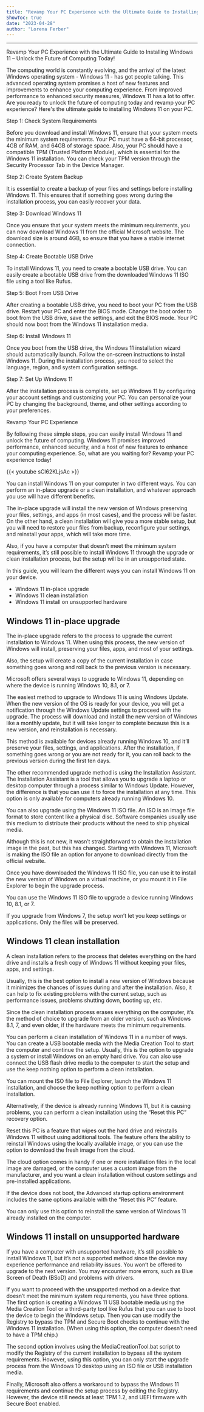 ```yaml
---
title: "Revamp Your PC Experience with the Ultimate Guide to Installing Windows 11 – Unlock the Future of Computing Today!"
ShowToc: true 
date: "2023-04-28"
author: "Lorena Ferber"
---
```

*****
Revamp Your PC Experience with the Ultimate Guide to Installing Windows 11 – Unlock the Future of Computing Today!

The computing world is constantly evolving, and the arrival of the latest Windows operating system - Windows 11 - has got people talking. This advanced operating system promises a host of new features and improvements to enhance your computing experience. From improved performance to enhanced security measures, Windows 11 has a lot to offer. Are you ready to unlock the future of computing today and revamp your PC experience? Here's the ultimate guide to installing Windows 11 on your PC.

Step 1: Check System Requirements

Before you download and install Windows 11, ensure that your system meets the minimum system requirements. Your PC must have a 64-bit processor, 4GB of RAM, and 64GB of storage space. Also, your PC should have a compatible TPM (Trusted Platform Module), which is essential for the Windows 11 installation. You can check your TPM version through the Security Processor Tab in the Device Manager.

Step 2: Create System Backup

It is essential to create a backup of your files and settings before installing Windows 11. This ensures that if something goes wrong during the installation process, you can easily recover your data.

Step 3: Download Windows 11

Once you ensure that your system meets the minimum requirements, you can now download Windows 11 from the official Microsoft website. The download size is around 4GB, so ensure that you have a stable internet connection.

Step 4: Create Bootable USB Drive

To install Windows 11, you need to create a bootable USB drive. You can easily create a bootable USB drive from the downloaded Windows 11 ISO file using a tool like Rufus.

Step 5: Boot From USB Drive

After creating a bootable USB drive, you need to boot your PC from the USB drive. Restart your PC and enter the BIOS mode. Change the boot order to boot from the USB drive, save the settings, and exit the BIOS mode. Your PC should now boot from the Windows 11 installation media.

Step 6: Install Windows 11

Once you boot from the USB drive, the Windows 11 installation wizard should automatically launch. Follow the on-screen instructions to install Windows 11. During the installation process, you need to select the language, region, and system configuration settings.

Step 7: Set Up Windows 11

After the installation process is complete, set up Windows 11 by configuring your account settings and customizing your PC. You can personalize your PC by changing the background, theme, and other settings according to your preferences.

Revamp Your PC Experience

By following these simple steps, you can easily install Windows 11 and unlock the future of computing. Windows 11 promises improved performance, enhanced security, and a host of new features to enhance your computing experience. So, what are you waiting for? Revamp your PC experience today!

{{< youtube sCl62KLjsAc >}} 



You can install Windows 11 on your computer in two different ways. You can perform an in-place upgrade or a clean installation, and whatever approach you use will have different benefits.
 
The in-place upgrade will install the new version of Windows preserving your files, settings, and apps (in most cases), and the process will be faster. On the other hand, a clean installation will give you a more stable setup, but you will need to restore your files from backup, reconfigure your settings, and reinstall your apps, which will take more time.
 
Also, if you have a computer that doesn’t meet the minimum system requirements, it’s still possible to install Windows 11 through the upgrade or clean installation process, but the setup will be in an unsupported state.
 
In this guide, you will learn the different ways you can install Windows 11 on your device.
 
- Windows 11 in-place upgrade
 - Windows 11 clean installation
 - Windows 11 install on unsupported hardware

 
## Windows 11 in-place upgrade
 
The in-place upgrade refers to the process to upgrade the current installation to Windows 11. When using this process, the new version of Windows will install, preserving your files, apps, and most of your settings.
 
Also, the setup will create a copy of the current installation in case something goes wrong and roll back to the previous version is necessary.
 
Microsoft offers several ways to upgrade to Windows 11, depending on where the device is running Windows 10, 8.1, or 7.
 
The easiest method to upgrade to Windows 11 is using Windows Update. When the new version of the OS is ready for your device, you will get a notification through the Windows Update settings to proceed with the upgrade. The process will download and install the new version of Windows like a monthly update, but it will take longer to complete because this is a new version, and reinstallation is necessary.
 
This method is available for devices already running Windows 10, and it’ll preserve your files, settings, and applications. After the installation, if something goes wrong or you are not ready for it, you can roll back to the previous version during the first ten days.
 
The other recommended upgrade method is using the Installation Assistant. The Installation Assistant is a tool that allows you to upgrade a laptop or desktop computer through a process similar to Windows Update. However, the difference is that you can use it to force the installation at any time. This option is only available for computers already running Windows 10.
 
You can also upgrade using the Windows 11 ISO file. An ISO is an image file format to store content like a physical disc. Software companies usually use this medium to distribute their products without the need to ship physical media.
 
Although this is not new, it wasn’t straightforward to obtain the installation image in the past, but this has changed. Starting with Windows 11, Microsoft is making the ISO file an option for anyone to download directly from the official website.
 
Once you have downloaded the Windows 11 ISO file, you can use it to install the new version of Windows on a virtual machine, or you mount it in File Explorer to begin the upgrade process.
 
You can use the Windows 11 ISO file to upgrade a device running Windows 10, 8.1, or 7.
 
If you upgrade from Windows 7, the setup won’t let you keep settings or applications. Only the files will be preserved.
 
## Windows 11 clean installation
 
A clean installation refers to the process that deletes everything on the hard drive and installs a fresh copy of Windows 11 without keeping your files, apps, and settings.
 
Usually, this is the best option to install a new version of Windows because it minimizes the chances of issues during and after the installation. Also, it can help to fix existing problems with the current setup, such as performance issues, problems shutting down, booting up, etc.
 
Since the clean installation process erases everything on the computer, it’s the method of choice to upgrade from an older version, such as Windows 8.1, 7, and even older, if the hardware meets the minimum requirements.
 
You can perform a clean installation of Windows 11 in a number of ways. You can create a USB bootable media with the Media Creation Tool to start the computer and continue the setup. Usually, this is the option to upgrade a system or install Windows on an empty hard drive. You can also use connect the USB flash drive media to the computer to start the setup and use the keep nothing option to perform a clean installation.
 
You can mount the ISO file to File Explorer, launch the Windows 11 installation, and choose the keep nothing option to perform a clean installation.
 
Alternatively, if the device is already running Windows 11, but it is causing problems, you can perform a clean installation using the “Reset this PC” recovery option.
 
Reset this PC is a feature that wipes out the hard drive and reinstalls Windows 11 without using additional tools. The feature offers the ability to reinstall Windows using the locally available image, or you can use the option to download the fresh image from the cloud.
 
The cloud option comes in handy if one or more installation files in the local image are damaged, or the computer uses a custom image from the manufacturer, and you want a clean installation without custom settings and pre-installed applications.
 
If the device does not boot, the Advanced startup options environment includes the same options available with the “Reset this PC” feature.
 
You can only use this option to reinstall the same version of Windows 11 already installed on the computer.
 
## Windows 11 install on unsupported hardware
 
If you have a computer with unsupported hardware, it’s still possible to install Windows 11, but it’s not a supported method since the device may experience performance and reliability issues. You won’t be offered to upgrade to the next version. You may encounter more errors, such as Blue Screen of Death (BSoD) and problems with drivers.
 
If you want to proceed with the unsupported method on a device that doesn’t meet the minimum system requirements, you have three options. The first option is creating a Windows 11 USB bootable media using the Media Creation Tool or a third-party tool like Rufus that you can use to boot the device to begin the Windows setup. Then you can use modify the Registry to bypass the TPM and Secure Boot checks to continue with the Windows 11 installation. (When using this option, the computer doesn’t need to have a TPM chip.)
 
The second option involves using the MediaCreationTool.bat script to modify the Registry of the current installation to bypass all the system requirements. However, using this option, you can only start the upgrade process from the Windows 10 desktop using an ISO file or USB installation media.
 
Finally, Microsoft also offers a workaround to bypass the Windows 11 requirements and continue the setup process by editing the Registry. However, the device still needs at least TPM 1.2, and UEFI firmware with Secure Boot enabled.




